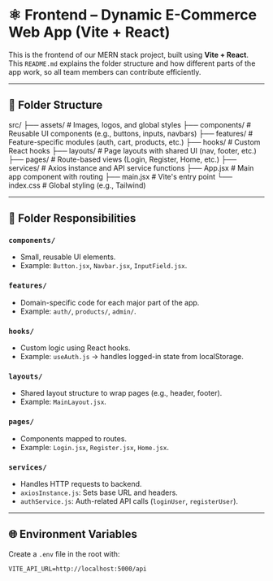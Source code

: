 # ⚛️ Frontend – Dynamic E-Commerce Web App (Vite + React)

This is the frontend of our MERN stack project, built using **Vite + React**. This `README.md` explains the folder structure and how different parts of the app work, so all team members can contribute efficiently.

---

## 📁 Folder Structure

src/
├── assets/ # Images, logos, and global styles
├── components/ # Reusable UI components (e.g., buttons, inputs, navbars)
├── features/ # Feature-specific modules (auth, cart, products, etc.)
├── hooks/ # Custom React hooks
├── layouts/ # Page layouts with shared UI (nav, footer, etc.)
├── pages/ # Route-based views (Login, Register, Home, etc.)
├── services/ # Axios instance and API service functions
├── App.jsx # Main app component with routing
├── main.jsx # Vite's entry point
└── index.css # Global styling (e.g., Tailwind)


---

## 🧩 Folder Responsibilities

### `components/`
- Small, reusable UI elements.
- Example: `Button.jsx`, `Navbar.jsx`, `InputField.jsx`.

### `features/`
- Domain-specific code for each major part of the app.
- Example: `auth/`, `products/`, `admin/`.

### `hooks/`
- Custom logic using React hooks.
- Example: `useAuth.js` → handles logged-in state from localStorage.

### `layouts/`
- Shared layout structure to wrap pages (e.g., header, footer).
- Example: `MainLayout.jsx`.

### `pages/`
- Components mapped to routes.
- Example: `Login.jsx`, `Register.jsx`, `Home.jsx`.

### `services/`
- Handles HTTP requests to backend.
- `axiosInstance.js`: Sets base URL and headers.
- `authService.js`: Auth-related API calls (`loginUser`, `registerUser`).

---

## 🌐 Environment Variables

Create a `.env` file in the root with:
```env
VITE_API_URL=http://localhost:5000/api
